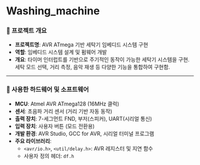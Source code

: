 # Washing_machine

### 📌 프로젝트 개요

- **프로젝트명**: AVR ATmega 기반 세탁기 임베디드 시스템 구현
- **역할**: 임베디드 시스템 설계 및 펌웨어 개발
- **개요**: 타이머 인터럽트를 기반으로 주기적인 동작이 가능한 세탁기 시스템을 구현. 세탁 모드 선택, 거리 측정, 음악 재생 등 다양한 기능을 통합하여 구현함.

---

### 🧩 사용한 하드웨어 및 소프트웨어

- **MCU**: Atmel AVR ATmega128 (16MHz 클럭)
- **센서**: 초음파 거리 센서 (거리 기반 자동 동작)
- **출력 장치**: 7-세그먼트 FND, 부저(스피커), UART(시리얼 통신)
- **입력 장치**: 사용자 버튼 (모드 전환용)
- **개발 환경**: AVR Studio, GCC for AVR, 시리얼 터미널 프로그램
- **주요 라이브러리**:
    - `<avr/io.h>`, `<util/delay.h>`: AVR 레지스터 및 지연 함수
    - 사용자 정의 헤더: `df.h`
